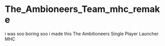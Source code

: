 # The_Ambioneers_Team_mhc_remake
i was soo boring soo i made this The Ambitioneers Single Player Launcher MHC
